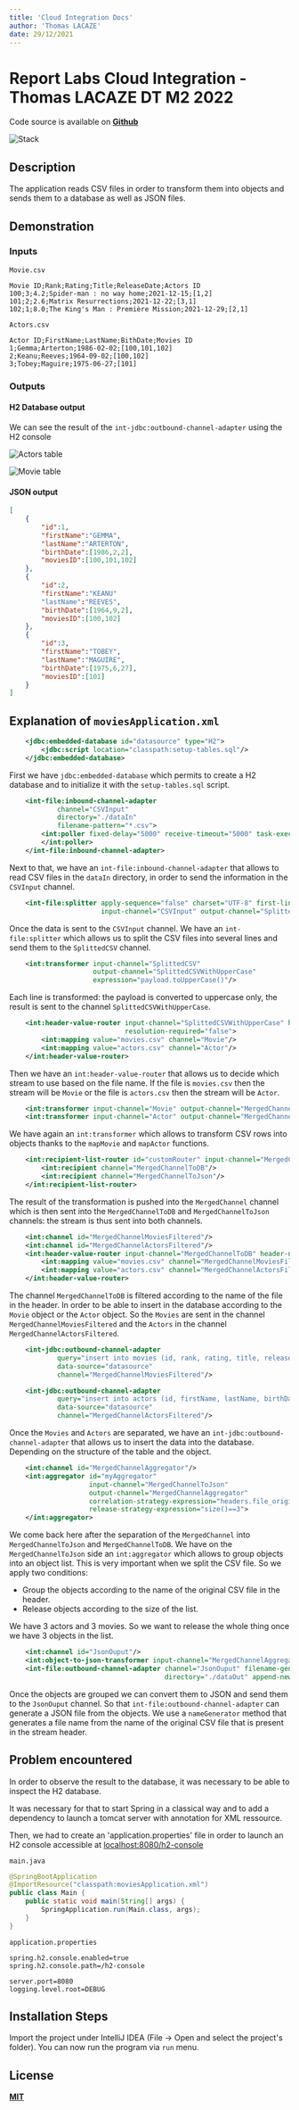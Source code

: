 ```yaml
---
title: 'Cloud Integration Docs'
author: 'Thomas LACAZE'
date: 29/12/2021
---
```


# Report Labs Cloud Integration - Thomas LACAZE DT M2 2022

Code source is available on **[Github](https://github.com/LacazeThomas/ST2DCCC)**

![Stack](images/stack.svg)

## Description

The application reads CSV files in order to transform them into objects and sends them to a database as well as JSON files.


## Demonstration


### Inputs

`Movie.csv`
```csv
Movie ID;Rank;Rating;Title;ReleaseDate;Actors ID
100;3;4.2;Spider-man : no way home;2021-12-15;[1,2]
101;2;2.6;Matrix Resurrections;2021-12-22;[3,1]
102;1;8.0;The King's Man : Première Mission;2021-12-29;[2,1]
```

`Actors.csv`
```
Actor ID;FirstName;LastName;BithDate;Movies ID
1;Gemma;Arterton;1986-02-02;[100,101,102]
2;Keanu;Reeves;1964-09-02;[100,102]
3;Tobey;Maguire;1975-06-27;[101]
```

### Outputs

#### H2 Database output

We can see the result of the `int-jdbc:outbound-channel-adapter` using the H2 console

![Actors table](images/actors-db.png)

![Movie table](images/movies-db.png)



#### JSON output
```json
[   
    {
        "id":1,
        "firstName":"GEMMA",
        "lastName":"ARTERTON",
        "birthDate":[1986,2,2],
        "moviesID":[100,101,102]
    },
    {
        "id":2,
        "firstName":"KEANU"
        "lastName":"REEVES",
        "birthDate":[1964,9,2],
        "moviesID":[100,102]
    },
    {
        "id":3,
        "firstName":"TOBEY",
        "lastName":"MAGUIRE",
        "birthDate":[1975,6,27],
        "moviesID":[101]
    }
]
```

## Explanation of `moviesApplication.xml`

```xml
    <jdbc:embedded-database id="datasource" type="H2">
        <jdbc:script location="classpath:setup-tables.sql"/>
    </jdbc:embedded-database>
```

First we have `jdbc:embedded-database` which permits to create a H2 database and to initialize it with the `setup-tables.sql` script.

```xml
    <int-file:inbound-channel-adapter
            channel="CSVInput"
            directory="./dataIn"
            filename-pattern="*.csv">
        <int:poller fixed-delay="5000" receive-timeout="5000" task-executor="pollerExecu or">
        </int:poller>
    </int-file:inbound-channel-adapter>
```
Next to that, we have an `int-file:inbound-channel-adapter` that allows to read CSV files in the `dataIn` directory, in order to send the information in the `CSVInput` channel.
```xml
    <int-file:splitter apply-sequence="false" charset="UTF-8" first-line-as-header="true"
                       input-channel="CSVInput" output-channel="SplittedCSV" auto-startup="true"/>
```

Once the data is sent to the `CSVInput` channel. We have an `int-file:splitter` which allows us to split the CSV files into several lines and send them to the `SplittedCSV` channel.

```xml
    <int:transformer input-channel="SplittedCSV"
                     output-channel="SplittedCSVWithUpperCase"
                     expression="payload.toUpperCase()"/>
```

Each line is transformed: the payload is converted to uppercase only, the result is sent to the channel `SplittedCSVWithUpperCase`.

```xml
    <int:header-value-router input-channel="SplittedCSVWithUpperCase" header-name="file_name"
                             resolution-required="false">
        <int:mapping value="movies.csv" channel="Movie"/>
        <int:mapping value="actors.csv" channel="Actor"/>
    </int:header-value-router>
```

Then we have an `int:header-value-router` that allows us to decide which stream to use based on the file name. If the file is `movies.csv` then the stream will be `Movie` or the file is `actors.csv` then the stream will be `Actor`.

```xml
    <int:transformer input-channel="Movie" output-channel="MergedChannel" ref="mapToObject" method="mapMovie"/>
    <int:transformer input-channel="Actor" output-channel="MergedChannel" ref="mapToObject" method="mapActor"/>
```

We have again an `int:transformer` which allows to transform CSV rows into objects thanks to the `mapMovie` and `mapActor` functions.

```xml
    <int:recipient-list-router id="customRouter" input-channel="MergedChannel">
        <int:recipient channel="MergedChannelToDB"/>
        <int:recipient channel="MergedChannelToJson"/>
    </int:recipient-list-router>
```

The result of the transformation is pushed into the `MergedChannel` channel which is then sent into the `MergedChannelToDB` and `MergedChannelToJson` channels: the stream is thus sent into both channels.

```xml
    <int:channel id="MergedChannelMoviesFiltered"/>
    <int:channel id="MergedChannelActorsFiltered"/>
    <int:header-value-router input-channel="MergedChannelToDB" header-name="file_name">
        <int:mapping value="movies.csv" channel="MergedChannelMoviesFiltered"/>
        <int:mapping value="actors.csv" channel="MergedChannelActorsFiltered"/>
    </int:header-value-router>
```
The channel `MergedChannelToDB` is filtered according to the name of the file in the header. In order to be able to insert in the database according to the `Movie` object or the `Actor` object. So the `Movies` are sent in the channel `MergedChannelMoviesFiltered` and the `Actors` in the channel `MergedChannelActorsFiltered`.

```xml
    <int-jdbc:outbound-channel-adapter
            query="insert into movies (id, rank, rating, title, releaseDate) values (:payload.id, :payload.rank, :payload.rating, :payload.title, :payload.releaseDate)"
            data-source="datasource"
            channel="MergedChannelMoviesFiltered"/>

    <int-jdbc:outbound-channel-adapter
            query="insert into actors (id, firstName, lastName, birthDate) values (:payload.id, :payload.firstName, :payload.lastName, :payload.birthDate)"
            data-source="datasource"
            channel="MergedChannelActorsFiltered"/>
```
Once the `Movies` and `Actors` are separated, we have an `int-jdbc:outbound-channel-adapter` that allows us to insert the data into the database. Depending on the structure of the table and the object.

```xml
    <int:channel id="MergedChannelAggregator"/>
    <int:aggregator id="myAggregator"
                    input-channel="MergedChannelToJson"
                    output-channel="MergedChannelAggregator"
                    correlation-strategy-expression="headers.file_originalFile"
                    release-strategy-expression="size()==3">
    </int:aggregator>
```

We come back here after the separation of the `MergedChannel` into `MergedChannelToJson` and `MergedChannelToDB`. We have on the `MergedChannelToJson` side an `int:aggregator` which allows to group objects into an object list. This is very important when we split the CSV file. So we apply two conditions: 
- Group the objects according to the name of the original CSV file in the header.
- Release objects according to the size of the list.

We have 3 actors and 3 movies. So we want to release the whole thing once we have 3 objects in the list.

```xml
    <int:channel id="JsonOuput"/>
    <int:object-to-json-transformer input-channel="MergedChannelAggregator" output-channel="JsonOuput"/>
    <int-file:outbound-channel-adapter channel="JsonOuput" filename-generator="nameGenerator"
                                       directory="./dataOut" append-new-line="true"/>

```

Once the objects are grouped we can convert them to JSON and send them to the `JsonOuput` channel. So that `int-file:outbound-channel-adapter` can generate a JSON file from the objects. We use a `nameGenerator` method that generates a file name from the name of the original CSV file that is present in the stream header.


## Problem encountered 

In order to observe the result to the database, it was necessary to be able to inspect the H2 database. 

It was necessary for that to start Spring in a classical way and to add a dependency to launch a tomcat server with annotation for XML ressource. 

Then, we had to create an 'application.properties' file in order to launch an H2 console accessible at [localhost:8080/h2-console](localhost:8080/h2-console)


`main.java`
```java
@SpringBootApplication
@ImportResource("classpath:moviesApplication.xml")
public class Main {
	public static void main(String[] args) {
		SpringApplication.run(Main.class, args);
	}
}
```

`application.properties`
```properties
spring.h2.console.enabled=true
spring.h2.console.path=/h2-console

server.port=8080
logging.level.root=DEBUG
```

## Installation Steps


Import the project under IntelliJ IDEA (File -> Open and select the project's folder). You can now run the program via `run` menu.


## License

**[MIT](https://github.com/LacazeThomas/ST2DCCC/blob/master/LICENSE)**